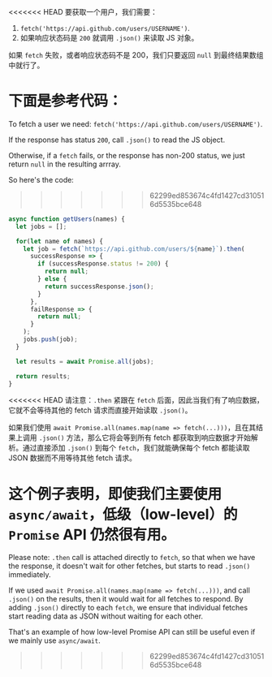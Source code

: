 
<<<<<<< HEAD
要获取一个用户，我们需要：

1. `fetch('https://api.github.com/users/USERNAME')`.
2. 如果响应状态码是 `200` 就调用 `.json()` 来读取 JS 对象。

如果 `fetch` 失败，或者响应状态码不是 200，我们只要返回 `null` 到最终结果数组中就行了。

下面是参考代码：
=======
To fetch a user we need: `fetch('https://api.github.com/users/USERNAME')`.

If the response has status `200`, call `.json()` to read the JS object.

Otherwise, if a `fetch` fails, or the response has non-200 status, we just return `null` in the resulting arrray.

So here's the code:
>>>>>>> 62299ed853674c4fd1427cd310516d5535bce648

```js demo
async function getUsers(names) {
  let jobs = [];

  for(let name of names) {
    let job = fetch(`https://api.github.com/users/${name}`).then(
      successResponse => {
        if (successResponse.status != 200) {
          return null;
        } else {
          return successResponse.json();
        }
      },
      failResponse => {
        return null;
      }
    );
    jobs.push(job);
  }

  let results = await Promise.all(jobs);

  return results;
}
```

<<<<<<< HEAD
请注意：`.then` 紧跟在 `fetch` 后面，因此当我们有了响应数据，它就不会等待其他的 fetch 请求而直接开始读取 `.json()`。

如果我们使用 `await Promise.all(names.map(name => fetch(...)))`，且在其结果上调用 `.json()` 方法，那么它将会等到所有 fetch 都获取到响应数据才开始解析。通过直接添加 `.json()` 到每个 `fetch`，我们就能确保每个 fetch 都能读取 JSON 数据而不用等待其他 fetch 请求。

这个例子表明，即使我们主要使用 `async/await`，低级（low-level）的 `Promise` API 仍然很有用。
=======
Please note: `.then` call is attached directly to `fetch`, so that when we have the response, it doesn't wait for other fetches, but starts to read `.json()` immediately.

If we used `await Promise.all(names.map(name => fetch(...)))`, and call `.json()` on the results, then it would wait for all fetches to respond. By adding `.json()` directly to each `fetch`, we ensure that individual fetches start reading data as JSON without waiting for each other.

That's an example of how low-level Promise API can still be useful even if we mainly use `async/await`.
>>>>>>> 62299ed853674c4fd1427cd310516d5535bce648
